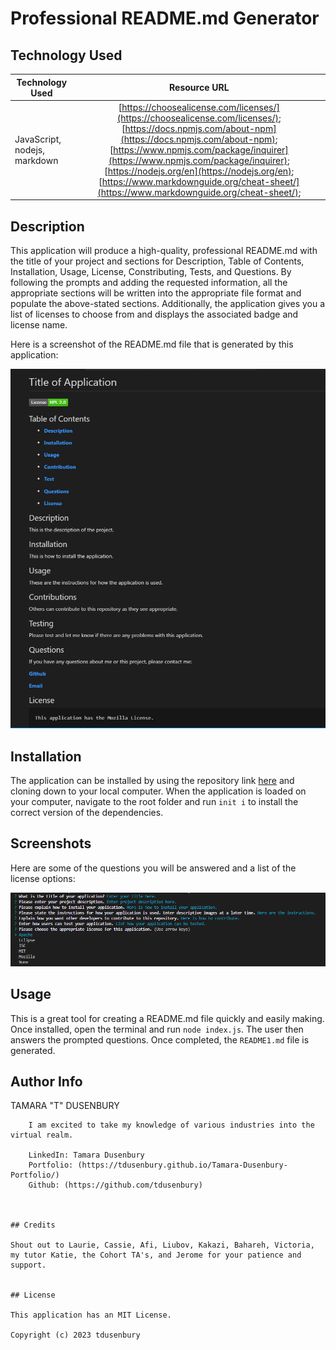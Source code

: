 # Professional README.md Generator



## Technology Used 

| Technology Used         | Resource URL           | 
| ------------- |:-------------:| 
| JavaScript, nodejs, markdown | [https://choosealicense.com/licenses/](https://choosealicense.com/licenses/);  [https://docs.npmjs.com/about-npm](https://docs.npmjs.com/about-npm); [https://www.npmjs.com/package/inquirer](https://www.npmjs.com/package/inquirer); [https://nodejs.org/en](https://nodejs.org/en); [https://www.markdownguide.org/cheat-sheet/](https://www.markdownguide.org/cheat-sheet/);

## Description 

This application will produce a high-quality, professional README.md with the title of your project and sections for Description, Table of Contents, Installation, Usage, License, Constributing, Tests, and Questions. By following the prompts and adding the requested information, all the appropriate sections will be written into the appropriate file format and populate the above-stated sections. Additionally, the application gives you a list of licenses to choose from and displays the associated badge and license name.

Here is a screenshot of the README.md file that is generated by this application:




![Screenshot of the Application](./images/ReadMeScreenshot.PNG)









## Installation

The application can be installed by using the repository link [here](https://github.com/tdusenbury/Professional-README-Generator) and cloning down to your local computer. 
When the application is loaded on your computer, navigate to the root folder and run `init i` to install the correct version of the dependencies.


## Screenshots

Here are some of the questions you will be answered and a list of the license options:


![Screenshot of My Site](images/questions1.PNG)


## Usage 

This is a great tool for creating a README.md file quickly and easily making. Once installed, open the terminal and run `node index.js`. The user then answers the prompted questions. Once completed, the `README1.md` file is generated.


## Author Info


TAMARA "T" DUSENBURY
```
    I am excited to take my knowledge of various industries into the virtual realm.

    LinkedIn: Tamara Dusenbury
    Portfolio: (https://tdusenbury.github.io/Tamara-Dusenbury-Portfolio/)
    Github: (https://github.com/tdusenbury)



## Credits

Shout out to Laurie, Cassie, Afi, Liubov, Kakazi, Bahareh, Victoria, my tutor Katie, the Cohort TA's, and Jerome for your patience and support.


## License

This application has an MIT License.

Copyright (c) 2023 tdusenbury